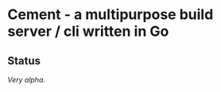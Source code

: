 Cement - a multipurpose build server / cli written in Go
========================================================
Status
------
*Very alpha.*
